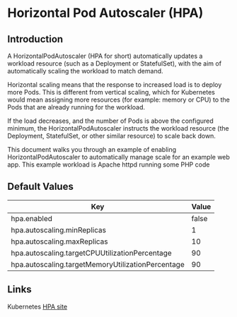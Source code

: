 # Horizontal Pod Autoscaler (HPA)

## Introduction
A HorizontalPodAutoscaler (HPA for short) automatically updates a workload resource (such as a Deployment or StatefulSet), with the aim of automatically scaling the workload to match demand.

Horizontal scaling means that the response to increased load is to deploy more Pods. This is different from vertical scaling, which for Kubernetes would mean assigning more resources (for example: memory or CPU) to the Pods that are already running for the workload.

If the load decreases, and the number of Pods is above the configured minimum, the HorizontalPodAutoscaler instructs the workload resource (the Deployment, StatefulSet, or other similar resource) to scale back down.

This document walks you through an example of enabling HorizontalPodAutoscaler to automatically manage scale for an example web app. This example workload is Apache httpd running some PHP code

## Default Values

|Key|Value|
|-|-|
|hpa.enabled|false|
|hpa.autoscaling.minReplicas|1|
|hpa.autoscaling.maxReplicas|10|
|hpa.autoscaling.targetCPUUtilizationPercentage|90|
|hpa.autoscaling.targetMemoryUtilizationPercentage|90|

## Links
Kubernetes [HPA site](https://kubernetes.io/docs/tasks/run-application/horizontal-pod-autoscale-walkthrough/)